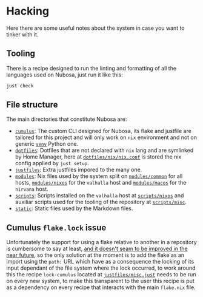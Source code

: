 # Hacking
Here there are some useful notes about the system in case you want to tinker with it.

## Tooling
There is a recipe designed to run the linting and formatting of all the languages used on Nubosa, just run it like this:
```sh
just check
```

## File structure
The main directories that constitute Nubosa are:
- [`cumulus`](./cumulus): The custom CLI designed for Nubosa, its flake and justfile are tailored for this project and will only work on `nix` environment and not on generic [`venv`](https://docs.python.org/3/library/venv.html) Python one. 
- [`dotfiles`](./dotfiles): Dotfiles that are not declared with `nix` lang and are symlinked by Home Manager, here at [`dotfiles/nix/nix.conf`](./dotfiles/nix/nix.conf) is stored the nix config applied by `just setup`.
- [`justfiles`](./justfiles): Extra justfiles impored to the many one.
- [`modules`](./modules): Nix files used by the system split on [`modules/common`](./modules/common) for all hosts, [`modules/nixos`](./modules/nixos) for the `valhalla` host and [`modules/macos`](./modules/macos) for the `nirvana` host.
- [`scripts`](./scripts): Scripts installed on the `valhalla` host at [`scripts/nixos`](./scripts/nixos) and auxiliar scripts used for the tooling of the repository at [`scripts/misc`](./scripts/misc).
- [`static`](./static): Static files used by the Markdown files.

## Cumulus `flake.lock` issue
Unfortunately the support for using a flake relative to another in a repository is cumbersome to say at least, [and it doesn't seam to be improved in the near future](https://github.com/NixOS/nix/issues/3978), so the only solution at the moment is to add the flake as an import using the `path:` URL which have as a consequence the locking of its input dependant of the file system where the lock occurred, to work around this the recipe `lock-cumulus` located at [`justfiles/misc.just`](./justfiles/misc.just) needs to be run on every new system, to make this transparent to the user this recipe is put as a dependency on every recipe that interacts with the main `flake.nix` file.
